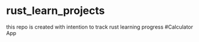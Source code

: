 # rust_learn_projects
this repo is created with intention to track rust learning progress
#Calculator App

